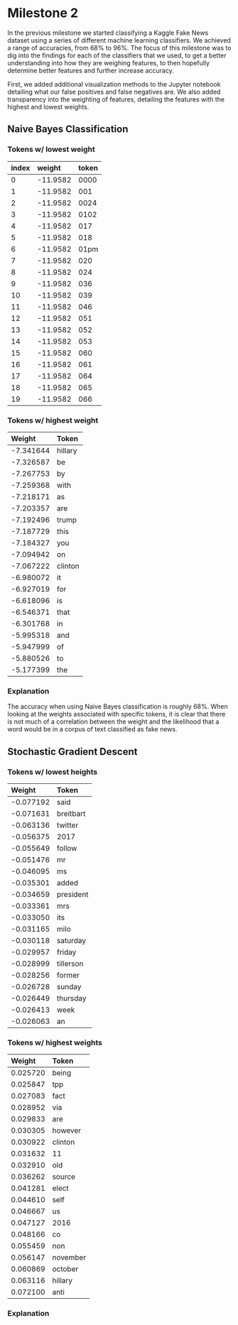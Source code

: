 # Milestone 2

In the previous milestone we started classifying a Kaggle Fake News dataset using a series of different machine learning classifiers. We achieved a range of accuracies, from 68% to 96%. The focus of this milestone was to dig into the findings for each of the classifiers that we used, to get a better understanding into how they are weighing features, to then hopefully determine better features and further increase accuracy.

First, we added additional visualization methods to the Jupyter notebook detailing what our false positives and false negatives are. We also added transparency into the weighting of features, detailing the features with the highest and lowest weights.

## Naive Bayes Classification

### Tokens w/ lowest weight

| index | weight   | token |
| :---- | :------- | :---- |
| 0     | -11.9582 | 0000  |
| 1     | -11.9582 | 001   |
| 2     | -11.9582 | 0024  |
| 3     | -11.9582 | 0102  |
| 4     | -11.9582 | 017   |
| 5     | -11.9582 | 018   |
| 6     | -11.9582 | 01pm  |
| 7     | -11.9582 | 020   |
| 8     | -11.9582 | 024   |
| 9     | -11.9582 | 036   |
| 10    | -11.9582 | 039   |
| 11    | -11.9582 | 046   |
| 12    | -11.9582 | 051   |
| 13    | -11.9582 | 052   |
| 14    | -11.9582 | 053   |
| 15    | -11.9582 | 060   |
| 16    | -11.9582 | 061   |
| 17    | -11.9582 | 064   |
| 18    | -11.9582 | 065   |
| 19    | -11.9582 | 066   |

### Tokens w/ highest weight
| Weight    | Token   |
| :-------- | :------ |
| -7.341644 | hillary |
| -7.326587 | be      |
| -7.267753 | by      |
| -7.259368 | with    |
| -7.218171 | as      |
| -7.203357 | are     |
| -7.192496 | trump   |
| -7.187729 | this    |
| -7.184327 | you     |
| -7.094942 | on      |
| -7.067222 | clinton |
| -6.980072 | it      |
| -6.927019 | for     |
| -6.618096 | is      |
| -6.546371 | that    |
| -6.301768 | in      |
| -5.995318 | and     |
| -5.947999 | of      |
| -5.880526 | to      |
| -5.177399 | the     |

### Explanation

The accuracy when using Naive Bayes classification is roughly 68%. When looking at the weights associated with specific tokens, it is clear that there is not much of a correlation between the weight and the likelihood that a word would be in a corpus of text classified as fake news.

## Stochastic Gradient Descent

### Tokens w/ lowest heights

| Weight    | Token     |
| :-------- | :-------- |
| -0.077192 | said      |
| -0.071631 | breitbart |
| -0.063136 | twitter   |
| -0.056375 | 2017      |
| -0.055649 | follow    |
| -0.051476 | mr        |
| -0.046095 | ms        |
| -0.035301 | added     |
| -0.034659 | president |
| -0.033361 | mrs       |
| -0.033050 | its       |
| -0.031165 | milo      |
| -0.030118 | saturday  |
| -0.029957 | friday    |
| -0.028999 | tillerson |
| -0.028256 | former    |
| -0.026728 | sunday    |
| -0.026449 | thursday  |
| -0.026413 | week      |
| -0.026063 | an        |

### Tokens w/ highest weights

| Weight   | Token    |
| :------- | :------- |
| 0.025720 | being    |
| 0.025847 | tpp      |
| 0.027083 | fact     |
| 0.028952 | via      |
| 0.029833 | are      |
| 0.030305 | however  |
| 0.030922 | clinton  |
| 0.031632 | 11       |
| 0.032910 | old      |
| 0.036262 | source   |
| 0.041281 | elect    |
| 0.044610 | self     |
| 0.046667 | us       |
| 0.047127 | 2016     |
| 0.048166 | co       |
| 0.055459 | non      |
| 0.056147 | november |
| 0.060869 | october  |
| 0.063116 | hillary  |
| 0.072100 | anti     |

### Explanation
